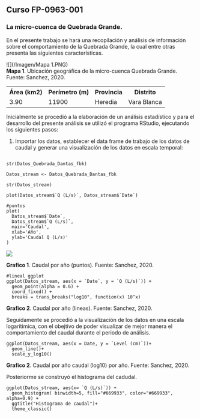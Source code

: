 ## Curso FP-0963-001

### La micro-cuenca de Quebrada Grande.

En el presente trabajo se hará una recopilación y análisis de información sobre el comportamiento de la Quebrada Grande, la cual entre otras presenta las siguientes características.

![](/Imagen/Mapa 1.PNG)  
**Mapa 1**. Ubicación geográfica de la micro-cuenca Quebrada Grande. Fuente: Sanchez, 2020.

<table>
  <tr><th>Área (km2)</th><th>Perímetro (m)</td><th>Provincia</th><th>Distrito</td>
  <tr><td>3.90</td><td>11900</td><td>Heredia</td><td>Vara Blanca</td>
</table>

Inicialmente se procedió a la elaboración de un análisis estadístico y para el desarrollo del presente análisis se utilizó el programa RStudio, ejecutando los siguientes pasos:
  
1) Importar los datos, establecer el data frame de trabajo de los datos de caudal y generar una visualización de los datos en escala temporal:

```{r}

str(Datos_Quebrada_Dantas_fbk)

Datos_stream <- Datos_Quebrada_Dantas_fbk

str(Datos_stream)

plot(Datos_stream$`Q (L/s)`, Datos_stream$`Date`)

#puntos
plot(
  Datos_stream$`Date`, 
  Datos_stream$`Q (L/s)`,
  main='Caudal',
  xlab='Año',
  ylab='Caudal Q (L/s)'
)
```

![](/Imagen/Imagen/Rplot.png)  

**Grafico 1**. Caudal por año (puntos). Fuente: Sanchez, 2020.

```{r}
#lineal ggplot
ggplot(Datos_stream, aes(x = `Date`, y = `Q (L/s)`)) +
  geom_point(alpha = 0.6) +
  coord_fixed() +
  breaks = trans_breaks("log10", function(x) 10^x)
```

**Grafico 2**. Caudal por año (lineas). Fuente: Sanchez, 2020.

Seguidamente se procedió a la visualización de los datos en una escala logarítimica, con el obejtivo de poder visualizar de mejor manera el comportamiento del caudal durante el periodo de análisis.

```{r}
ggplot(Datos_stream, aes(x = Date, y = `Level (cm)`))+
  geom_line()+
  scale_y_log10()
```

**Grafico 2**. Caudal por año caudal (log10) por año. Fuente: Sanchez, 2020.

Posteriorme se construyó el histograma del cadudal.

```{r}
ggplot(Datos_stream, aes(x= `Q (L/s)`)) +
  geom_histogram( binwidth=5, fill="#669933", color="#669933", alpha=0.9) +
  ggtitle("Histograma de caudal")+
  theme_classic()
 ```






